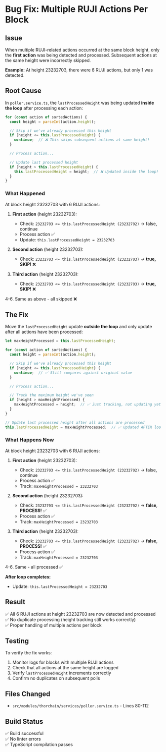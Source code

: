 # Bug Fix: Multiple RUJI Actions Per Block

## Issue

When multiple RUJI-related actions occurred at the same block height, only the **first action** was being detected and processed. Subsequent actions at the same height were incorrectly skipped.

**Example:** At height 23232703, there were 6 RUJI actions, but only 1 was detected.

## Root Cause

In `poller.service.ts`, the `lastProcessedHeight` was being updated **inside the loop** after processing each action:

```typescript
for (const action of sortedActions) {
  const height = parseInt(action.height);

  // Skip if we've already processed this height
  if (height <= this.lastProcessedHeight) {
    continue;  // ❌ This skips subsequent actions at same height!
  }

  // Process action...

  // Update last processed height
  if (height > this.lastProcessedHeight) {
    this.lastProcessedHeight = height;  // ❌ Updated inside the loop!
  }
}
```

### What Happened

At block height 23232703 with 6 RUJI actions:

1. **First action** (height 23232703):
   - Check: `23232703 <= this.lastProcessedHeight (23232702)` → false, continue
   - Process action ✅
   - Update: `this.lastProcessedHeight = 23232703`

2. **Second action** (height 23232703):
   - Check: `23232703 <= this.lastProcessedHeight (23232703)` → **true, SKIP!** ❌
   
3. **Third action** (height 23232703):
   - Check: `23232703 <= this.lastProcessedHeight (23232703)` → **true, SKIP!** ❌

4-6. Same as above - all skipped ❌

## The Fix

Move the `lastProcessedHeight` update **outside the loop** and only update after all actions have been processed:

```typescript
let maxHeightProcessed = this.lastProcessedHeight;

for (const action of sortedActions) {
  const height = parseInt(action.height);

  // Skip if we've already processed this height
  if (height <= this.lastProcessedHeight) {
    continue;  // ✅ Still compares against original value
  }

  // Process action...

  // Track the maximum height we've seen
  if (height > maxHeightProcessed) {
    maxHeightProcessed = height;  // ✅ Just tracking, not updating yet
  }
}

// Update last processed height after all actions are processed
this.lastProcessedHeight = maxHeightProcessed;  // ✅ Updated AFTER loop
```

### What Happens Now

At block height 23232703 with 6 RUJI actions:

1. **First action** (height 23232703):
   - Check: `23232703 <= this.lastProcessedHeight (23232702)` → false, continue
   - Process action ✅
   - Track: `maxHeightProcessed = 23232703`

2. **Second action** (height 23232703):
   - Check: `23232703 <= this.lastProcessedHeight (23232702)` → **false, PROCESS!** ✅
   - Process action ✅
   - Track: `maxHeightProcessed = 23232703`

3. **Third action** (height 23232703):
   - Check: `23232703 <= this.lastProcessedHeight (23232702)` → **false, PROCESS!** ✅
   - Process action ✅
   - Track: `maxHeightProcessed = 23232703`

4-6. Same - all processed ✅

**After loop completes:**
- Update: `this.lastProcessedHeight = 23232703`

## Result

✅ All 6 RUJI actions at height 23232703 are now detected and processed  
✅ No duplicate processing (height tracking still works correctly)  
✅ Proper handling of multiple actions per block  

## Testing

To verify the fix works:

1. Monitor logs for blocks with multiple RUJI actions
2. Check that all actions at the same height are logged
3. Verify `lastProcessedHeight` increments correctly
4. Confirm no duplicates on subsequent polls

## Files Changed

- `src/modules/thorchain/services/poller.service.ts` - Lines 80-112

## Build Status

✅ Build successful  
✅ No linter errors  
✅ TypeScript compilation passes  

